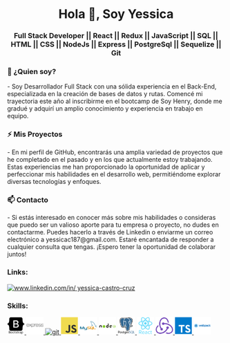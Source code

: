 <h1 align="center">Hola 👋, Soy Yessica</h1>
<h3 align="center">Full Stack Developer || React || Redux || JavaScript || SQL || HTML || CSS || NodeJs || Express || PostgreSql || Sequelize || Git</h3>

<h3 align="left"> 🔭 ¿Quien soy? </h3>
- Soy Desarrollador Full Stack con una sólida experiencia en el Back-End, especializada en la creación de bases de datos y rutas. Comencé mi trayectoria este año al inscribirme en el bootcamp de Soy Henry, donde me gradué y adquirí un amplio conocimiento y experiencia en trabajo en equipo.

<h3 align="left"> ⚡ Mis Proyectos </h3>
-  En mi perfil de GitHub, encontrarás una amplia variedad de proyectos que he completado en el pasado y en los que actualmente estoy trabajando. Estas experiencias me han proporcionado la oportunidad de aplicar y perfeccionar mis habilidades en el desarrollo web, permitiéndome explorar diversas tecnologías y enfoques.

<h3 align="left">📫 Contacto </h3>
-  Si estás interesado en conocer más sobre mis habilidades o consideras que puedo ser un valioso aporte para tu empresa o proyecto, no dudes en contactarme. Puedes hacerlo a través de Linkedin o enviarme un correo electrónico a yessicac187@gmail.com. Estaré encantada de responder a cualquier consulta que tengas. ¡Espero tener la oportunidad de colaborar juntos!

<h3 align="left">Links:</h3>
<p align="left">
<a href="https://linkedin.com/in/www.linkedin.com/in/ yessica-castro-cruz" target="blank"><img align="center" src="https://raw.githubusercontent.com/rahuldkjain/github-profile-readme-generator/master/src/images/icons/Social/linked-in-alt.svg" alt="www.linkedin.com/in/ yessica-castro-cruz" height="30" width="40" /></a>
</p>

<h3 align="left">Skills:</h3>
<p align="left"> <a href="https://getbootstrap.com" target="_blank" rel="noreferrer"> <img src="https://raw.githubusercontent.com/devicons/devicon/master/icons/bootstrap/bootstrap-plain-wordmark.svg" alt="bootstrap" width="40" height="40"/> </a> <a href="https://expressjs.com" target="_blank" rel="noreferrer"> <img src="https://raw.githubusercontent.com/devicons/devicon/master/icons/express/express-original-wordmark.svg" alt="express" width="40" height="40"/> </a> <a href="https://git-scm.com/" target="_blank" rel="noreferrer"> <img src="https://www.vectorlogo.zone/logos/git-scm/git-scm-icon.svg" alt="git" width="40" height="40"/> </a> <a href="https://developer.mozilla.org/en-US/docs/Web/JavaScript" target="_blank" rel="noreferrer"> <img src="https://raw.githubusercontent.com/devicons/devicon/master/icons/javascript/javascript-original.svg" alt="javascript" width="40" height="40"/> </a> <a href="https://www.mysql.com/" target="_blank" rel="noreferrer"> <img src="https://raw.githubusercontent.com/devicons/devicon/master/icons/mysql/mysql-original-wordmark.svg" alt="mysql" width="40" height="40"/> </a> <a href="https://nodejs.org" target="_blank" rel="noreferrer"> <img src="https://raw.githubusercontent.com/devicons/devicon/master/icons/nodejs/nodejs-original-wordmark.svg" alt="nodejs" width="40" height="40"/> </a> <a href="https://www.postgresql.org" target="_blank" rel="noreferrer"> <img src="https://raw.githubusercontent.com/devicons/devicon/master/icons/postgresql/postgresql-original-wordmark.svg" alt="postgresql" width="40" height="40"/> </a> <a href="https://reactjs.org/" target="_blank" rel="noreferrer"> <img src="https://raw.githubusercontent.com/devicons/devicon/master/icons/react/react-original-wordmark.svg" alt="react" width="40" height="40"/> </a> <a href="https://redux.js.org" target="_blank" rel="noreferrer"> <img src="https://raw.githubusercontent.com/devicons/devicon/master/icons/redux/redux-original.svg" alt="redux" width="40" height="40"/> </a> <a href="https://www.typescriptlang.org/" target="_blank" rel="noreferrer"> <img src="https://raw.githubusercontent.com/devicons/devicon/master/icons/typescript/typescript-original.svg" alt="typescript" width="40" height="40"/> </a> <a href="https://webpack.js.org" target="_blank" rel="noreferrer"> <img src="https://raw.githubusercontent.com/devicons/devicon/d00d0969292a6569d45b06d3f350f463a0107b0d/icons/webpack/webpack-original-wordmark.svg" alt="webpack" width="40" height="40"/> </a> </p>
